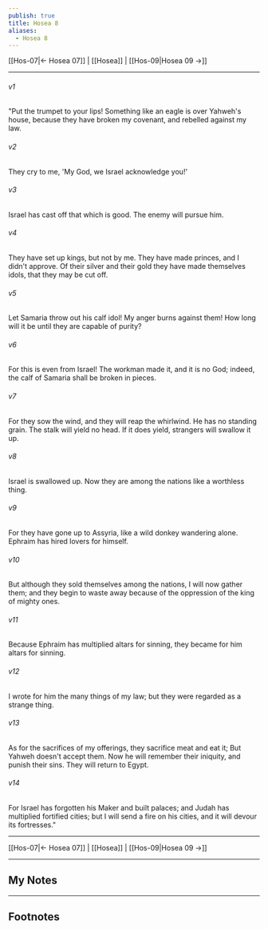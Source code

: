 ```yaml
---
publish: true
title: Hosea 8
aliases:
  - Hosea 8
---
```


[[Hos-07|← Hosea 07]] | [[Hosea]] | [[Hos-09|Hosea 09 →]]
***



###### v1 
"Put the trumpet to your lips! Something like an eagle is over Yahweh's house, because they have broken my covenant, and rebelled against my law. 

###### v2 
They cry to me, 'My God, we Israel acknowledge you!' 

###### v3 
Israel has cast off that which is good. The enemy will pursue him. 

###### v4 
They have set up kings, but not by me. They have made princes, and I didn't approve. Of their silver and their gold they have made themselves idols, that they may be cut off. 

###### v5 
Let Samaria throw out his calf idol! My anger burns against them! How long will it be until they are capable of purity? 

###### v6 
For this is even from Israel! The workman made it, and it is no God; indeed, the calf of Samaria shall be broken in pieces. 

###### v7 
For they sow the wind, and they will reap the whirlwind. He has no standing grain. The stalk will yield no head. If it does yield, strangers will swallow it up. 

###### v8 
Israel is swallowed up. Now they are among the nations like a worthless thing. 

###### v9 
For they have gone up to Assyria, like a wild donkey wandering alone. Ephraim has hired lovers for himself. 

###### v10 
But although they sold themselves among the nations, I will now gather them; and they begin to waste away because of the oppression of the king of mighty ones. 

###### v11 
Because Ephraim has multiplied altars for sinning, they became for him altars for sinning. 

###### v12 
I wrote for him the many things of my law; but they were regarded as a strange thing. 

###### v13 
As for the sacrifices of my offerings, they sacrifice meat and eat it; But Yahweh doesn't accept them. Now he will remember their iniquity, and punish their sins. They will return to Egypt. 

###### v14 
For Israel has forgotten his Maker and built palaces; and Judah has multiplied fortified cities; but I will send a fire on his cities, and it will devour its fortresses."

***
[[Hos-07|← Hosea 07]] | [[Hosea]] | [[Hos-09|Hosea 09 →]]

---
## My Notes

---
## Footnotes